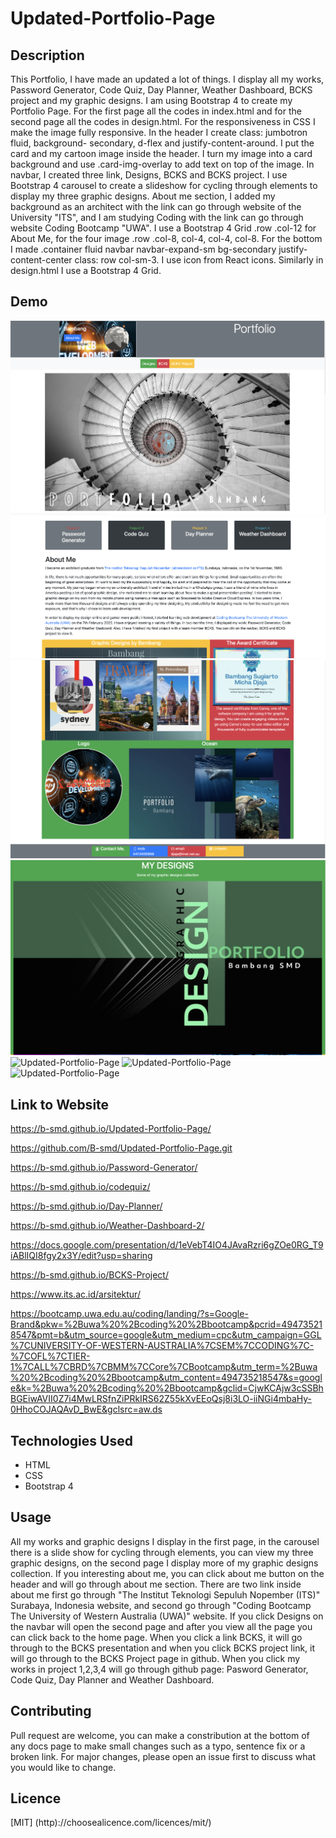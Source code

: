# Updated-Portfolio-Page

## Description
This Portfolio, I have made an updated a lot of things. I display all my works, Password Generator, Code Quiz, Day Planner, Weather Dashboard, BCKS project and my graphic designs. I am using Bootstrap 4 to create my Portfolio Page. For the first page all the codes in index.html and for the second page all the codes in design.html. For the responsiveness in CSS I make the image fully responsive. In the header I create class: jumbotron fluid, background- secondary, d-flex and justify-content-around. I put the card and my cartoon image inside the header. I turn my image into a card background and use .card-img-overlay to add text on top of the image. In navbar, I created three link, Designs, BCKS and BCKS project. I use Bootstrap 4 carousel to create a slideshow for cycling through elements to display my three graphic designs. About me section, I added my background as an architect with the link can go through website of the University "ITS", and I am studying Coding with the link can go through website Coding Bootcamp "UWA". I use a Bootstrap 4 Grid .row .col-12 for About Me, for the four image .row .col-8, col-4, col-4, col-8. For the bottom I made .container fluid navbar navbar-expand-sm bg-secondary justify-content-center class: row col-sm-3. I use icon from React icons. Similarly in design.html I use a Bootstrap 4 Grid.

## Demo

![Updated-Portfolio-Page](./img/ScreenShot1.png)
![Updated-Portfolio-Page](./img/ScreenShot2.png)
![Updated-Portfolio-Page](./img/ScreenShot3.png)
![Updated-Portfolio-Page](./img/ScreenShot4.png)
![Updated-Portfolio-Page](./img/ScreenShot5.png)
![Updated-Portfolio-Page](./img/ScreenShot6.png)
![Updated-Portfolio-Page](./img/ScreenShot7.png)

## Link to Website

https://b-smd.github.io/Updated-Portfolio-Page/

https://github.com/B-smd/Updated-Portfolio-Page.git

https://b-smd.github.io/Password-Generator/

https://b-smd.github.io/codequiz/

https://b-smd.github.io/Day-Planner/

https://b-smd.github.io/Weather-Dashboard-2/

https://docs.google.com/presentation/d/1eVebT4IO4JAvaRzri6gZOe0RG_T9iABlIQI8fgy2x3Y/edit?usp=sharing


https://b-smd.github.io/BCKS-Project/

https://www.its.ac.id/arsitektur/

https://bootcamp.uwa.edu.au/coding/landing/?s=Google-Brand&pkw=%2Buwa%20%2Bcoding%20%2Bbootcamp&pcrid=494735218547&pmt=b&utm_source=google&utm_medium=cpc&utm_campaign=GGL%7CUNIVERSITY-OF-WESTERN-AUSTRALIA%7CSEM%7CCODING%7C-%7COFL%7CTIER-1%7CALL%7CBRD%7CBMM%7CCore%7CBootcamp&utm_term=%2Buwa%20%2Bcoding%20%2Bbootcamp&utm_content=494735218547&s=google&k=%2Buwa%20%2Bcoding%20%2Bbootcamp&gclid=CjwKCAjw3cSSBhBGEiwAVII0Z7i4MwLRSfnZiPRkIRS62Z55kXvEEoQsj8i3LO-iiNGi4mbaHy-0HhoCOJAQAvD_BwE&gclsrc=aw.ds

## Technologies Used
- HTML
- CSS
- Bootstrap 4

## Usage
All my works and graphic designs I display in the first page, in the carousel there is a slide show for cycling through elements, you can view my three graphic designs, on the second page I display more of my graphic designs collection. If you interesting about me, you can click about me button on the header and will go through about me section. There are two link inside about me first go through "The Institut Teknologi Sepuluh Nopember (ITS)" Surabaya, Indonesia website, and second go through "Coding Bootcamp The University of Western Australia (UWA)" website.  If you click Designs on the navbar will open the second page and after you view all the page you can click back to the home page. When you click a link BCKS, it will go through to the BCKS presentation and when you click BCKS project link, it will go through to the BCKS Project page in github. When you click my works in project 1,2,3,4 will go through github page: Pasword Generator, Code Quiz, Day Planner and Weather Dashboard. 

## Contributing
Pull request are welcome, you can make a constribution at the bottom of any docs page to make small changes such as a typo, sentence fix or a broken link. For major changes, please open an issue first to discuss what you would like to change.

## Licence
[MIT]
(http)://choosealicence.com/licences/mit/)
